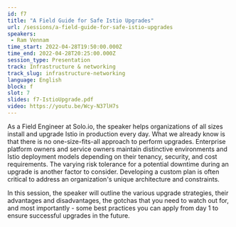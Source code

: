 ```yaml
---
id: f7
title: "A Field Guide for Safe Istio Upgrades"
url: /sessions/a-field-guide-for-safe-istio-upgrades
speakers:
 - Ram Vennam
time_start: 2022-04-28T19:50:00.000Z
time_end: 2022-04-28T20:25:00.000Z
session_type: Presentation
track: Infrastructure & networking
track_slug: infrastructure-networking
language: English
block: f
slot: 7
slides: f7-IstioUpgrade.pdf
video: https://youtu.be/Wcy-N37lH7s
---
```


As a Field Engineer at Solo.io, the speaker helps organizations of all sizes install and upgrade Istio in production every day. What we already know is that there is no one-size-fits-all approach to perform upgrades. Enterprise platform owners and service owners maintain distinctive environments and Istio deployment models depending on their tenancy, security, and cost requirements. The varying risk tolerance for a potential downtime during an upgrade is another factor to consider. Developing a custom plan is often critical to address an organization's unique architecture and constraints.
 
In this session, the speaker will outline the various upgrade strategies, their advantages and disadvantages, the gotchas that you need to watch out for, and most importantly - some best practices you can apply from day 1 to ensure successful upgrades in the future.